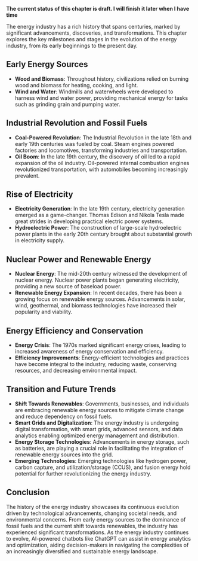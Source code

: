 **The current status of this chapter is draft. I will finish it later when I have time**

The energy industry has a rich history that spans centuries, marked by significant advancements, discoveries, and transformations. This chapter explores the key milestones and stages in the evolution of the energy industry, from its early beginnings to the present day.

Early Energy Sources
--------------------

* **Wood and Biomass**: Throughout history, civilizations relied on burning wood and biomass for heating, cooking, and light.
* **Wind and Water**: Windmills and waterwheels were developed to harness wind and water power, providing mechanical energy for tasks such as grinding grain and pumping water.

Industrial Revolution and Fossil Fuels
--------------------------------------

* **Coal-Powered Revolution**: The Industrial Revolution in the late 18th and early 19th centuries was fueled by coal. Steam engines powered factories and locomotives, transforming industries and transportation.
* **Oil Boom**: In the late 19th century, the discovery of oil led to a rapid expansion of the oil industry. Oil-powered internal combustion engines revolutionized transportation, with automobiles becoming increasingly prevalent.

Rise of Electricity
-------------------

* **Electricity Generation**: In the late 19th century, electricity generation emerged as a game-changer. Thomas Edison and Nikola Tesla made great strides in developing practical electric power systems.
* **Hydroelectric Power**: The construction of large-scale hydroelectric power plants in the early 20th century brought about substantial growth in electricity supply.

Nuclear Power and Renewable Energy
----------------------------------

* **Nuclear Energy**: The mid-20th century witnessed the development of nuclear energy. Nuclear power plants began generating electricity, providing a new source of baseload power.
* **Renewable Energy Expansion**: In recent decades, there has been a growing focus on renewable energy sources. Advancements in solar, wind, geothermal, and biomass technologies have increased their popularity and viability.

Energy Efficiency and Conservation
----------------------------------

* **Energy Crisis**: The 1970s marked significant energy crises, leading to increased awareness of energy conservation and efficiency.
* **Efficiency Improvements**: Energy-efficient technologies and practices have become integral to the industry, reducing waste, conserving resources, and decreasing environmental impact.

Transition and Future Trends
----------------------------

* **Shift Towards Renewables**: Governments, businesses, and individuals are embracing renewable energy sources to mitigate climate change and reduce dependency on fossil fuels.
* **Smart Grids and Digitalization**: The energy industry is undergoing digital transformation, with smart grids, advanced sensors, and data analytics enabling optimized energy management and distribution.
* **Energy Storage Technologies**: Advancements in energy storage, such as batteries, are playing a crucial role in facilitating the integration of renewable energy sources into the grid.
* **Emerging Technologies**: Emerging technologies like hydrogen power, carbon capture, and utilization/storage (CCUS), and fusion energy hold potential for further revolutionizing the energy industry.

Conclusion
----------

The history of the energy industry showcases its continuous evolution driven by technological advancements, changing societal needs, and environmental concerns. From early energy sources to the dominance of fossil fuels and the current shift towards renewables, the industry has experienced significant transformations. As the energy industry continues to evolve, AI-powered chatbots like ChatGPT can assist in energy analytics and optimization, aiding decision-makers in navigating the complexities of an increasingly diversified and sustainable energy landscape.
